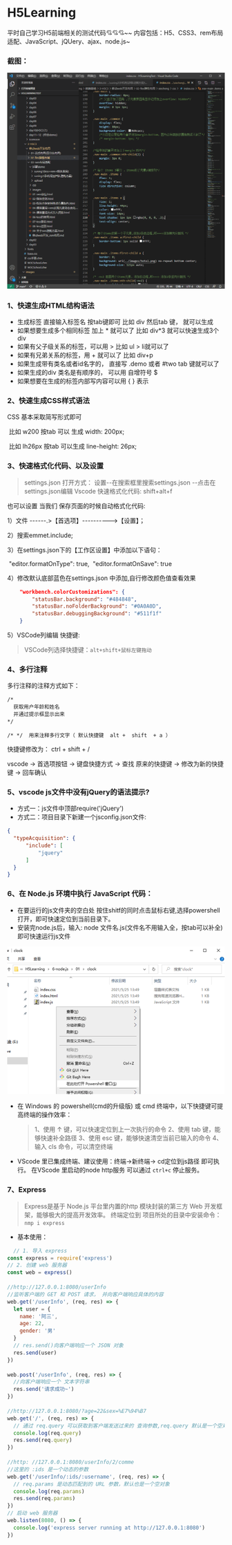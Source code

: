 # H5Learning
平时自己学习H5前端相关的测试代码💘💘💘~~  内容包括：H5、CSS3、rem布局适配、JavaScript、jQUery、ajax、node.js~


### 截图：
   <img src="images/img1.png">

### 1、快速生成HTML结构语法

- 生成标签 直接输入标签名 按tab键即可   比如  div   然后tab 键， 就可以生成 <div></div>
- 如果想要生成多个相同标签  加上 * 就可以了 比如   div*3  就可以快速生成3个div
- 如果有父子级关系的标签，可以用 >  比如   ul > li就可以了
- 如果有兄弟关系的标签，用  +  就可以了 比如 div+p  
- 如果生成带有类名或者id名字的，  直接写  .demo  或者  #two   tab 键就可以了
- 如果生成的div 类名是有顺序的， 可以用 自增符号  $ 
- 如果想要在生成的标签内部写内容可以用  { }  表示

### 2、快速生成CSS样式语法

CSS 基本采取简写形式即可

​		比如 w200   按tab  可以 生成  width: 200px;

​		比如 lh26px   按tab  可以生成  line-height: 26px;

### 3、快速格式化代码、以及设置
>settings.json 打开方式： 设置--在搜索框里搜索settings.json --点击在settings.json编辑
Vscode  快速格式化代码:   shift+alt+f

也可以设置 当我们 保存页面的时候自动格式化代码:

1）文件 ------.>【首选项】---------->【设置】；

2）搜索emmet.include;

3）在settings.json下的【工作区设置】中添加以下语句：

​		"editor.formatOnType": true,
​		"editor.formatOnSave": true

4）修改默认底部蓝色在settings.json 中添加,自行修改颜色值查看效果

```json
    "workbench.colorCustomizations": {
​        "statusBar.background": "#484848",
​        "statusBar.noFolderBackground": "#0A0A0D",
​        "statusBar.debuggingBackground": "#511f1f"
​    }
```

5）VSCode列编辑 快捷键: 
> VSCode列选择快捷键：```alt+shift+鼠标左键拖动```

### 4、多行注释

多行注释的注释方式如下：

```html
/*
  获取用户年龄和姓名
  并通过提示框显示出来
*/
```

```
/* */  用来注释多行文字（ 默认快捷键  alt +  shift  + a ） 
```

快捷键修改为：   ctrl + shift  +  /

vscode → 首选项按钮 → 键盘快捷方式 → 查找 原来的快捷键 → 修改为新的快捷键 → 回车确认


### 5、vscode js文件中没有jQuery的语法提示?
- 方式一：js文件中顶部require('jQuery')
- 方式二：项目目录下新建一个jsconfig.json文件:
```json
{
  "typeAcquisition": {
      "include": [
          "jquery"
      ]
  }
}
```

### 6、在 Node.js 环境中执行 JavaScript 代码：
  - 在要运行的js文件夹的空白处 按住shitf的同时点击鼠标右键,选择powershell打开，即可快速定位到当前目录下。
  - 安装完node.js后，输入: node 文件名.js(文件名不用输入全，按tab可以补全)  即可快速运行js文件  
  <img src="images/img2.png">

  - 在 Windows 的 powershell(cmd的升级版) 或 cmd 终端中，以下快捷键可提高终端的操作效率：
    > 1、使用 ↑ 键，可以快速定位到上一次执行的命令
    > 2、使用 tab 键，能够快速补全路径
    > 3、使用 esc 键，能够快速清空当前已输入的命令
    > 4、输入 cls 命令，可以清空终端

  - VScode 里已集成终端、建议使用：终端->新终端-> cd定位到js路径 即可执行。
    在VScode 里启动的node http服务 可以通过 ```ctrl+c``` 停止服务。

### 7、Express 
  > Express是基于 Node.js 平台里内置的http 模块封装的第三方 Web 开发框架，能够极大的提高开发效率。 
  终端定位到 项目所处的目录中安装命令： ```nmp i express```

  - 基本使用：
  ```js
    // 1. 导入 express
  const express = require('express')
  // 2. 创建 web 服务器
  const web = express()

  //http://127.0.0.1:8080/userInfo
  //监听客户端的 GET 和 POST 请求， 并向客户端响应具体的内容
  web.get('/userInfo', (req, res) => {
    let user = {
      name: '阿三',
      age: 22,
      gender: '男'
    }
    // res.send()向客户端响应一个 JSON 对象
    res.send(user)
  })

  web.post('/userInfo', (req, res) => {
    //向客户端响应一个 文本字符串
    res.send('请求成功~')
  })

  //http://127.0.0.1:8080/?age=22&sex=%E7%94%B7
  web.get('/', (req, res) => {
    // 通过 req.query 可以获取到客户端发送过来的 查询参数,req.query 默认是一个空对象
    console.log(req.query)
    res.send(req.query)
  })

  //http: //127.0.0.1:8080/userInfo/2/comme
  //这里的 :ids 是一个动态的参数
  web.get('/userInfo/:ids/:username', (req, res) => {
    // req.params 是动态匹配到的 URL 参数，默认也是一个空对象
    console.log(req.params)
    res.send(req.params)
  })
  // 启动 web 服务器
  web.listen(8080, () => {
    console.log('express server running at http://127.0.0.1:8080')
  }) 
  ``` 


   